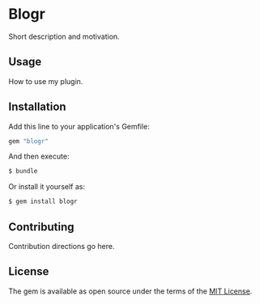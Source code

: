 # Blogr
Short description and motivation.

## Usage
How to use my plugin.

## Installation
Add this line to your application's Gemfile:

```ruby
gem "blogr"
```

And then execute:
```bash
$ bundle
```

Or install it yourself as:
```bash
$ gem install blogr
```

## Contributing
Contribution directions go here.

## License
The gem is available as open source under the terms of the [MIT License](https://opensource.org/licenses/MIT).
